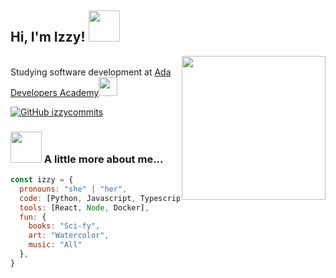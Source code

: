 <h2> Hi, I'm Izzy! <img src="https://media.giphy.com/media/mGcNjsfWAjY5AEZNw6/giphy.gif" width="50"></h2>
<img align='right' src="https://media.giphy.com/media/ieyl9zmCjO4b4t6qoY/giphy.gif" width="230">
<p></br>Studying software development at <a href="https://adadevelopersacademy.org/">Ada Developers Academy</a><img src="https://media.giphy.com/media/WUlplcMpOCEmTGBtBW/giphy.gif" width="30"> 
</em></p>

[![GitHub izzycommits](https://img.shields.io/github/followers/izzycommits?label=follow&style=social)](https://github.com/izzycommits)


### <img src="https://media.giphy.com/media/VgCDAzcKvsR6OM0uWg/giphy.gif" width="50"> A little more about me...  

```javascript
const izzy = {
  pronouns: "she" | "her",
  code: [Python, Javascript, Typescript, HTML, CSS], 
  tools: [React, Node, Docker],
  fun: {
    books: "Sci-fy",
    art: "Watercolor",
    music: "All"
  },
}
```



<!--
**izzycommits/izzycommits** is a ✨ _special_ ✨ repository because its `README.md` (this file) appears on your GitHub profile.

Here are some ideas to get you started:

- 🔭 I’m currently working on ...
- 🌱 I’m currently learning ...
- 👯 I’m looking to collaborate on ...
- 🤔 I’m looking for help with ...
- 💬 Ask me about ...
- 📫 How to reach me: ...
- 😄 Pronouns: ...
- ⚡ Fun fact: ...
-->
